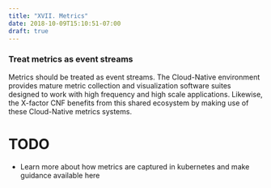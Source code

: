 ```yaml
---
title: "XVII. Metrics"
date: 2018-10-09T15:10:51-07:00
draft: true
---
```

### Treat metrics as event streams

Metrics should be treated as event streams. The Cloud-Native environment provides mature metric collection and visualization software suites designed to work with high frequency and high scale applications. Likewise, the X-factor CNF benefits from this shared ecosystem by making use of these Cloud-Native metrics systems.


# TODO
* Learn more about how metrics are captured in kubernetes and make guidance available here
